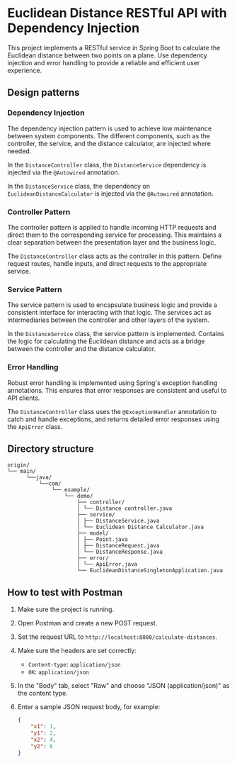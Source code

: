 # Euclidean Distance RESTful API with Dependency Injection

This project implements a RESTful service in Spring Boot to calculate the Euclidean distance between two points on a plane. Use dependency injection and error handling to provide a reliable and efficient user experience.

## Design patterns

### Dependency Injection

The dependency injection pattern is used to achieve low maintenance between system components. The different components, such as the controller, the service, and the distance calculator, are injected where needed.

In the `DistanceController` class, the `DistanceService` dependency is injected via the `@Autowired` annotation.

In the `DistanceService` class, the dependency on `EuclideanDistanceCalculator` is injected via the `@Autowired` annotation.

### Controller Pattern

The controller pattern is applied to handle incoming HTTP requests and direct them to the corresponding service for processing. This maintains a clear separation between the presentation layer and the business logic.

The `DistanceController` class acts as the controller in this pattern. Define request routes, handle inputs, and direct requests to the appropriate service.

### Service Pattern

The service pattern is used to encapsulate business logic and provide a consistent interface for interacting with that logic. The services act as intermediaries between the controller and other layers of the system.

In the `DistanceService` class, the service pattern is implemented. Contains the logic for calculating the Euclidean distance and acts as a bridge between the controller and the distance calculator.

### Error Handling

Robust error handling is implemented using Spring's exception handling annotations. This ensures that error responses are consistent and useful to API clients.

The `DistanceController` class uses the `@ExceptionHandler` annotation to catch and handle exceptions, and returns detailed error responses using the `ApiError` class.

## Directory structure
```
origin/
└── main/
      └──java/
          └──com/
              └── example/
                  └── demo/
                      ├── controller/
                      │ └── Distance controller.java
                      ├── service/
                      │ ├── DistanceService.java
                      │ └── Euclidean Distance Calculator.java
                      ├── model/
                      │ ├── Point.java
                      │ ├── DistanceRequest.java
                      │ └── DistanceResponse.java
                      ├── error/
                      │ └── ApiError.java
                      └── EuclideanDistanceSingletonApplication.java
```

## How to test with Postman

1. Make sure the project is running.

2. Open Postman and create a new POST request.

3. Set the request URL to `http://localhost:8080/calculate-distances`.

4. Make sure the headers are set correctly:
     - `Content-type`: `application/json`
     - `OK`: `application/json`

5. In the "Body" tab, select "Raw" and choose "JSON (application/json)" as the content type.

6. Enter a sample JSON request body, for example:
     ```json
     {
         "x1": 1,
         "y1": 2,
         "x2": 4,
         "y2": 6
     }